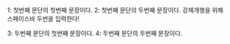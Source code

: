 1: 첫번째 문단의 첫번째 문장이다.
2: 첫번째 문단의 두번째 문장이다.
강제개행을 위해 스페이스바 두번을 입력한다!  
  
  
3: 두번째 문단의 첫번째 문장이다.
4: 두번째 문단의 두번째 문장이다.
